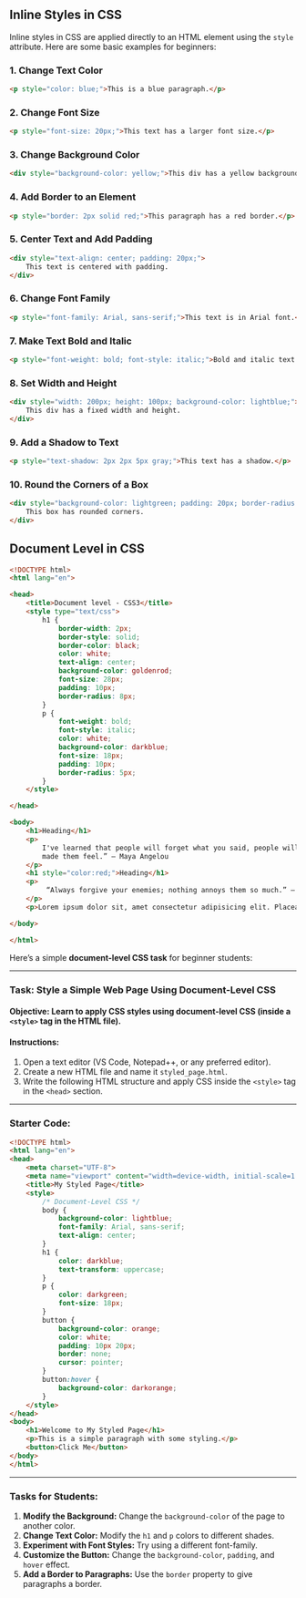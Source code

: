 
## Inline Styles in CSS

Inline styles in CSS are applied directly to an HTML element using the `style` attribute. Here are some basic examples for beginners:

### 1. **Change Text Color**
```html
<p style="color: blue;">This is a blue paragraph.</p>
```

### 2. **Change Font Size**
```html
<p style="font-size: 20px;">This text has a larger font size.</p>
```

### 3. **Change Background Color**
```html
<div style="background-color: yellow;">This div has a yellow background.</div>
```

### 4. **Add Border to an Element**
```html
<p style="border: 2px solid red;">This paragraph has a red border.</p>
```

### 5. **Center Text and Add Padding**
```html
<div style="text-align: center; padding: 20px;">
    This text is centered with padding.
</div>
```

### 6. **Change Font Family**
```html
<p style="font-family: Arial, sans-serif;">This text is in Arial font.</p>
```

### 7. **Make Text Bold and Italic**
```html
<p style="font-weight: bold; font-style: italic;">Bold and italic text.</p>
```

### 8. **Set Width and Height**
```html
<div style="width: 200px; height: 100px; background-color: lightblue;">
    This div has a fixed width and height.
</div>
```

### 9. **Add a Shadow to Text**
```html
<p style="text-shadow: 2px 2px 5px gray;">This text has a shadow.</p>
```

### 10. **Round the Corners of a Box**
```html
<div style="background-color: lightgreen; padding: 20px; border-radius: 10px;">
    This box has rounded corners.
</div>
```

## Document Level in CSS

```html
<!DOCTYPE html>
<html lang="en">

<head>
    <title>Document level - CSS3</title>
    <style type="text/css">
        h1 {
            border-width: 2px;
            border-style: solid;
            border-color: black;
            color: white;
            text-align: center;
            background-color: goldenrod;
            font-size: 28px;
            padding: 10px;
            border-radius: 8px;
        }
        p {
            font-weight: bold;
            font-style: italic;
            color: white;
            background-color: darkblue;
            font-size: 18px;
            padding: 10px;
            border-radius: 5px;
        }
    </style>

</head>

<body>
    <h1>Heading</h1>
    <p>
        I've learned that people will forget what you said, people will forget what you did, but people will never forget how you
        made them feel.” ― Maya Angelou
    </p>
    <h1 style="color:red;">Heading</h1>
    <p>
         “Always forgive your enemies; nothing annoys them so much.” ― Oscar Wilde
    </p>
    <p>Lorem ipsum dolor sit, amet consectetur adipisicing elit. Placeat, neque nulla, harum ipsum ea quae dolore laborum quis rem voluptates illo non inventore pariatur? Nisi, perspiciatis. Quo, sapiente hic. Dicta!</p>

</body>

</html>
```

Here’s a simple **document-level CSS task** for beginner students:  

---

### **Task: Style a Simple Web Page Using Document-Level CSS**  

#### **Objective:** Learn to apply CSS styles using **document-level CSS** (inside a `<style>` tag in the HTML file).  

#### **Instructions:**  
1. Open a text editor (VS Code, Notepad++, or any preferred editor).  
2. Create a new HTML file and name it `styled_page.html`.  
3. Write the following HTML structure and apply CSS inside the `<style>` tag in the `<head>` section.  

---

### **Starter Code:**
```html
<!DOCTYPE html>
<html lang="en">
<head>
    <meta charset="UTF-8">
    <meta name="viewport" content="width=device-width, initial-scale=1.0">
    <title>My Styled Page</title>
    <style>
        /* Document-Level CSS */
        body {
            background-color: lightblue;
            font-family: Arial, sans-serif;
            text-align: center;
        }
        h1 {
            color: darkblue;
            text-transform: uppercase;
        }
        p {
            color: darkgreen;
            font-size: 18px;
        }
        button {
            background-color: orange;
            color: white;
            padding: 10px 20px;
            border: none;
            cursor: pointer;
        }
        button:hover {
            background-color: darkorange;
        }
    </style>
</head>
<body>
    <h1>Welcome to My Styled Page</h1>
    <p>This is a simple paragraph with some styling.</p>
    <button>Click Me</button>
</body>
</html>
```

---

### **Tasks for Students:**
1. **Modify the Background:** Change the `background-color` of the page to another color.  
2. **Change Text Color:** Modify the `h1` and `p` colors to different shades.  
3. **Experiment with Font Styles:** Try using a different font-family.  
4. **Customize the Button:** Change the `background-color`, `padding`, and `hover` effect.  
5. **Add a Border to Paragraphs:** Use the `border` property to give paragraphs a border.  
